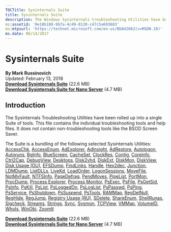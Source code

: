 ```yaml
---
TOCTitle: Sysinternals Suite 
title: Sysinternals Suite
description: The Windows Sysinternals troubleshooting Utilities have been rolled up into a single suite of tools.
ms:assetid: '0e18b180-9b7a-4c49-8120-c47c5a693683' 
ms:mtpsurl: 'https://technet.microsoft.com/en-us/Bb842062(v=MSDN.10)' 
ms.date: 06/14/2017
---
```


Sysinternals Suite
==================
  

**By Mark Russinovich**  
Updated: February 13, 2018  
[**Download Sysinternals Suite**](https://download.sysinternals.com/files/SysinternalsSuite.zip) (22.6 MB)  
[**Download Sysinternals Suite for Nano Server**](https://download.sysinternals.com/files/SysinternalsSuite-Nano.zip) (4.7 MB)

## Introduction
The Sysinternals Troubleshooting Utilities have been rolled up into a
single Suite of tools. This file contains the individual troubleshooting
tools and help files. It does not contain non-troubleshooting tools like
the BSOD Screen Saver.

The Suite is a bundling of the following selected Sysinternals
Utilities:
[AccessChk](accesschk.md), [AccessEnum](accessenum.md), [AdExplorer](adexplorer.md), [AdInsight](adinsight.md), [AdRestore](adrestore.md), 
[Autologon](autologon.md), [Autoruns](autoruns.md), [BgInfo](bginfo.md), [BlueScreen](bluescreen.md), [CacheSet](cacheset.md), 
[ClockRes](clockres.md), [Contig](contig.md), [Coreinfo](coreinfo.md), [Ctrl2Cap](ctrl2cap.md), [DebugView](debugview.md), 
[Desktops](desktops.md), [Disk2vhd](disk2vhd.md), [DiskExt](diskext.md), [DiskMon](diskmon.md), [DiskView](diskview.md), 
[Disk Usage (DU)](du.md), [EFSDump](efsdump.md), [FindLinks](findlinks.md), [Handle](handle.md), [Hex2dec](hex2dec.md), 
[Junction](junction.md), [LDMDump](ldmdump.md), [ListDLLs](listdlls.md), [LiveKd](livekd.md), [LoadOrder](loadorder.md), 
[LogonSessions](logonsessions.md), [MoveFile](movefile.md), [NotMyFault](notmyfault.md), [NTFSInfo](ntfsinfo.md), [PageDefrag](pagedefrag.md), 
[PendMoves](pendmoves.md), [PipeList](pipelist.md), [PortMon](portmon.md), [ProcDump](procdump.md), [Process Explorer](process-explorer.md), 
[Process Monitor](procmon.md), [PsExec](psexec.md), [PsFile](psfile.md), [PsGetSid](psgetsid.md), [PsInfo](psinfo.md), 
[PsKill](pskill.md), [PsList](pslist.md), [PsLoggedOn](psloggedon.md), [PsLogList](psloglist.md), [PsPasswd](pspasswd.md), 
[PsPing](psping.md), [PsService](psservice.md), [PsShutdown](psshutdown.md), [PsSuspend](pssuspend.md), [PsTools](pstools.md), 
[RAMMap](rammap.md), [RegDelNull](regdelnull.md), [RegHide](reghide.md), [RegJump](regjump.md), [Registry Usage (RU)](ru.md), 
[SDelete](sdelete.md), [ShareEnum](shareenum.md), [ShellRunas](shellrunas.md), [Sigcheck](sigcheck.md), [Streams](streams.md), 
[Strings](strings.md), [Sync](sync.md), [Sysmon](sysmon.md), [TCPView](tcpview.md), [VMMap](vmmap.md), 
[VolumeID](volumeid.md), [WhoIs](whois.md), [WinObj](winobj.md), [ZoomIt](zoomit.md)


[**Download Sysinternals Suite**](https://download.sysinternals.com/files/SysinternalsSuite.zip) (22.6 MB)  
[**Download Sysinternals Suite for Nano Server**](https://download.sysinternals.com/files/SysinternalsSuite-Nano.zip) (4.7 MB)  

